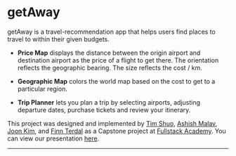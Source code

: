 # getAway

getAway is a travel-recommendation app that helps users find places to travel to within their given budgets.

* **Price Map** displays the distance between the origin airport and destination airport as the price of a flight to get there. The orientation reflects the geographic bearing. The size reflects the cost / km.

* **Geographic Map** colors the world map based on the cost to get to a particular region.

* **Trip Planner** lets you plan a trip by selecting airports, adjusting departure dates, purchase tickets and review your itinerary.

This project was designed and implemented by [Tim Shuo](https://github.com/theshuo/), [Ashish Malav](https://github.com/AshishDev17), [Joon Kim](https://github.com/kimj3), and [Finn Terdal](https://github.com/fterdal) as a Capstone project at [Fullstack Academy](https://www.fullstackacademy.com/). You can view our presentation [here](https://youtu.be/bfpKX1Fany0).

-----


